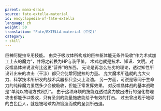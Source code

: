 ```yaml
---
parent: mana-drain
source: fate-extella-material
id: encyclopedia-of-fate-extella
language: zh
weight: 50
translation: "Fate/EXTELLA material (中文)"
category:
- skill
---
```


巨神阿提拉专用技能。
由灵子吸收体所构成的巨神躯体能无条件吸收“作为术式加工上去的魔力”，并将之转换为HP与装甲值。
术式也就是技术、知识、文明。对反噬晶体来说没有比这更“营养”的东西。
无论是再怎么拙劣的理论，透过知性所设计出来的攻击（干涉）都只会徒增阿提拉的力量。
庞大魔术所造就的庞大火力、科学技术所研发的战术兵器都只会火上浇油。
另一方面，可说是等同于生命力的纯粹魔力虽然多少会被吸收，但能正常发挥效果。
对反噬晶体战的基本战略是“单纯以物理方式殴打”。
由于这项麻烦的技能连透过魔力放出进行的强化物理攻击都能予以吸收，只有圣剑的能量施放能给予有效的打击。
过去曾出现于地球的白色巨人，就是被地球内海锻造而成的圣剑所击退。
